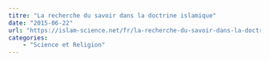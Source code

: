```yaml
---
titre: "La recherche du savoir dans la doctrine islamique"
date: "2015-06-22"
url: "https://islam-science.net/fr/la-recherche-du-savoir-dans-la-doctrine-islamique-3521/"
categories:
    - "Science et Religion"
---
```

